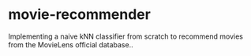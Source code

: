 # movie-recommender
Implementing a naive kNN classifier from scratch to recommend movies from the MovieLens official database..
